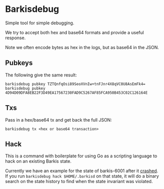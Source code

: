 # Barkisdebug

Simple tool for simple debugging.

We try to accept both hex and base64 formats and provide a useful response.

Note we often encode bytes as hex in the logs, but as base64 in the JSON.

## Pubkeys

The following give the same result:

```
barkisdebug pubkey TZTQnfqOsi89SeoXVnIw+tnFJnr4X8qVC0U8AsEmFk4=
barkisdebug pubkey 4D94D09DFA8EB22F3D49EA17567230FAD9C5267AF85FCA950B453C02C126164E
```

## Txs

Pass in a hex/base64 tx and get back the full JSON:

```
barkisdebug tx <hex or base64 transaction>
```

## Hack

This is a command with boilerplate for using Go as a scripting language to hack
on an existing Barkis state.

Currently we have an example for the state of barkis-6001 after it
[crashed](https://github.com/cosmos/cosmos-sdk/blob/master/cmd/barkis/testnets/STATUS.md#june-13-2018-230-est---published-postmortem-of-barkis-6001-failure). 
If you run `barkisdebug hack $HOME/.barkisd` on that 
state, it will do a binary search on the state history to find when the state
invariant was violated.
